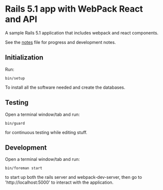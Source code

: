# Rails 5.1 app with WebPack React and API

A sample Rails 5.1 application that includes webpack and react
components.

See the [notes](notes.txt) file for progress and development notes.

## Initialization

Run:

    bin/setup

To install all the software needed and create the databases.

## Testing

Open a terminal window/tab and run:

    bin/guard

for continuous testing while editing stuff.

## Development

Open a terminal window/tab and run:

    bin/foreman start

to start up both the rails server and webpack-dev-server, then go to
'http://localhost:5000' to interact with the application.
